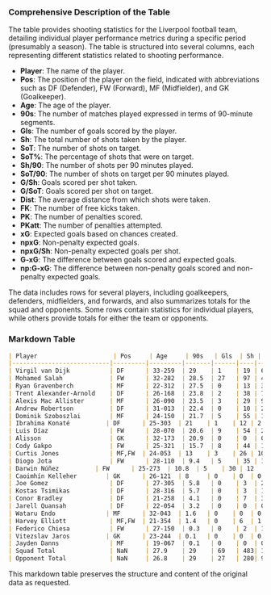 ### Comprehensive Description of the Table

The table provides shooting statistics for the Liverpool football team, detailing individual player performance metrics during a specific period (presumably a season). The table is structured into several columns, each representing different statistics related to shooting performance. 

- **Player**: The name of the player.
- **Pos**: The position of the player on the field, indicated with abbreviations such as DF (Defender), FW (Forward), MF (Midfielder), and GK (Goalkeeper).
- **Age**: The age of the player.
- **90s**: The number of matches played expressed in terms of 90-minute segments.
- **Gls**: The number of goals scored by the player.
- **Sh**: The total number of shots taken by the player.
- **SoT**: The number of shots on target.
- **SoT%**: The percentage of shots that were on target.
- **Sh/90**: The number of shots per 90 minutes played.
- **SoT/90**: The number of shots on target per 90 minutes played.
- **G/Sh**: Goals scored per shot taken.
- **G/SoT**: Goals scored per shot on target.
- **Dist**: The average distance from which shots were taken.
- **FK**: The number of free kicks taken.
- **PK**: The number of penalties scored.
- **PKatt**: The number of penalties attempted.
- **xG**: Expected goals based on chances created.
- **npxG**: Non-penalty expected goals.
- **npxG/Sh**: Non-penalty expected goals per shot.
- **G-xG**: The difference between goals scored and expected goals.
- **np:G-xG**: The difference between non-penalty goals scored and non-penalty expected goals.

The data includes rows for several players, including goalkeepers, defenders, midfielders, and forwards, and also summarizes totals for the squad and opponents. Some rows contain statistics for individual players, while others provide totals for either the team or opponents.

### Markdown Table

```markdown
| Player                     | Pos     | Age     | 90s   | Gls  | Sh | SoT | SoT% | Sh/90 | SoT/90 | G/Sh | G/SoT | Dist  | FK | PK | PKatt | xG  | npxG | npxG/Sh | G-xG | np:G-xG |
|---------------------------|---------|---------|-------|------|----|-----|------|-------|--------|------|-------|-------|----|----|-------|-----|------|---------|------|----------|
| Virgil van Dijk           | DF      | 33-259  | 29    | 1    | 19 | 6   | 31.6 | 0.66  | 0.21   | 0.05 | 0.17  | 13.6  | 1  | 0  | 0     | 1.6 | 1.6  | 0.08    | -0.6 | -0.6    |
| Mohamed Salah             | FW      | 32-282  | 28.5  | 27   | 97 | 44  | 45.4 | 3.4   | 1.54   | 0.19 | 0.41  | 15.2  | 1  | 9  | 9     | 22  | 15   | 0.16    | 5    | 3       |
| Ryan Gravenberch          | MF      | 22-312  | 27.5  | 0    | 13 | 3   | 23.1 | 0.47  | 0.11   | 0    | 0     | 23.5  | 0  | 0  | 0     | 0.9 | 0.9  | 0.07    | -0.9 | -0.9    |
| Trent Alexander-Arnold    | DF      | 26-168  | 23.8  | 2    | 38 | 7   | 18.4 | 1.59  | 0.29   | 0.05 | 0.29  | 23.6  | 2  | 0  | 0     | 1.6 | 1.6  | 0.04    | 0.4  | 0.4     |
| Alexis Mac Allister       | MF      | 26-090  | 23.5  | 3    | 29 | 9   | 31   | 1.24  | 0.38   | 0.1  | 0.33  | 17.5  | 0  | 0  | 0     | 2.3 | 2.3  | 0.08    | 0.7  | 0.7     |
| Andrew Robertson          | DF      | 31-013  | 22.4  | 0    | 10 | 2   | 20   | 0.45  | 0.09   | 0    | 0     | 15    | 0  | 0  | 0     | 0.8 | 0.8  | 0.08    | -0.8 | -0.8    |
| Dominik Szoboszlai        | MF      | 24-150  | 21.7  | 5    | 55 | 17  | 30.9 | 2.53  | 0.78   | 0.09 | 0.29  | 17.9  | 1  | 0  | 0     | 6.7 | 6.7  | 0.12    | -1.7 | -1.7    |
| Ibrahima Konaté          | DF      | 25-303  | 21    | 1    | 12 | 2   | 16.7 | 0.57  | 0.1    | 0.08 | 0.5   | 11.1  | 0  | 0  | 0     | 1.1 | 1.1  | 0.09    | -0.1 | -0.1    |
| Luis Díaz                 | FW      | 28-070  | 20.6  | 9    | 54 | 23  | 42.6 | 2.63  | 1.12   | 0.17 | 0.39  | 13.9  | 0  | 0  | 0     | 7.6 | 7.6  | 0.14    | 1.4  | 1.4     |
| Alisson                   | GK      | 32-173  | 20.9  | 0    | 0  | 0   | 0    | NaN   | 0      | 0    | NaN   | NaN   | 0  | 0  | 0     | 0   | 0    | NaN     | 0    | 0       |
| Cody Gakpo                | FW      | 25-321  | 15.7  | 8    | 44 | 17  | 38.6 | 2.81  | 1.08   | 0.18 | 0.47  | 15.4  | 0  | 0  | 0     | 6   | 6    | 0.14    | 2    | 2       |
| Curtis Jones              | MF,FW  | 24-053  | 13    | 3    | 26 | 10  | 38.5 | 2.01  | 0.77   | 0.12 | 0.3   | 15.1  | 0  | 0  | 0     | 4   | 4    | 0.15    | -1   | -1      |
| Diogo Jota                | FW      | 28-110  | 9.4   | 5    | 35 | 11  | 31.4 | 3.73  | 1.17   | 0.14 | 0.45  | 12.6  | 0  | 0  | 0     | 6.1 | 6.1  | 0.17    | -1.1 | -1.1    |
| Darwin Núñez          | FW      | 25-273  | 10.8  | 5    | 30 | 12  | 40   | 2.78  | 1.11   | 0.17 | 0.42  | 13.7  | 0  | 0  | 0     | 5   | 5    | 0.17    | 0    | 0       |
| Caoimhín Kelleher        | GK      | 26-121  | 8     | 0    | 0  | 0   | 0    | NaN   | 0      | 0    | NaN   | NaN   | 0  | 0  | 0     | 0   | 0    | NaN     | 0    | 0       |
| Joe Gomez                 | DF      | 27-305  | 5.8   | 0    | 3  | 2   | 66.7 | 0.52  | 0.35   | 0    | 0     | 11.9  | 0  | 0  | 0     | 0.3 | 0.3  | 0.11    | -0.3 | -0.3    |
| Kostas Tsimikas           | DF      | 28-316  | 5.7   | 0    | 3  | 1   | 33.3 | 0.52  | 0.17   | 0    | 0     | 18.3  | 0  | 0  | 0     | 0.1 | 0.1  | 0.04    | -0.1 | -0.1    |
| Conor Bradley             | DF      | 21-258  | 4.1   | 0    | 7  | 3   | 42.9 | 1.69  | 0.73   | 0    | 0     | 14.3  | 0  | 0  | 0     | 0.5 | 0.5  | 0.07    | -0.5 | -0.5    |
| Jarell Quansah            | DF      | 22-054  | 3.2   | 0    | 0  | 0   | 0    | NaN   | 0      | 0    | NaN   | NaN   | 0  | 0  | 0     | 0   | 0    | NaN     | 0    | 0       |
| Wataru Endo              | MF      | 32-043  | 1.6   | 0    | 0  | 0   | 0    | NaN   | 0      | 0    | NaN   | NaN   | 0  | 0  | 0     | 0   | 0    | NaN     | 0    | 0       |
| Harvey Elliott            | MF,FW  | 21-354  | 1.4   | 0    | 6  | 1   | 16.7 | 4.22  | 0.7    | 0    | 0     | 16.5  | 0  | 0  | 0     | 0.2 | 0.2  | 0.03    | -0.2 | -0.2    |
| Federico Chiesa           | FW      | 27-150  | 0.3   | 0    | 2  | 1   | 50   | 6.43  | 3.21   | 0    | 0     | 21.8  | 0  | 0  | 0     | 0.2 | 0.2  | 0.08    | -0.2 | -0.2    |
| Vitezslav Jaros          | GK      | 23-244  | 0.1   | 0    | 0  | 0   | 0    | NaN   | 0      | 0    | NaN   | NaN   | 0  | 0  | 0     | 0   | 0    | NaN     | 0    | 0       |
| Jayden Danns              | MF      | 19-067  | 0.1   | 0    | 0  | 0   | 0    | NaN   | 0      | 0    | NaN   | NaN   | 0  | 0  | 0     | 0   | 0    | NaN     | 0    | 0       |
| Squad Total               | NaN     | 27.9    | 29    | 69   | 483| 171 | 35.4 | 16.66 | 5.9    | 0.12 | 0.35  | 16    | 5  | 9  | 9     | 65  | 58   | 0.12    | 4    | 2       |
| Opponent Total            | NaN     | 26.8    | 29    | 27   | 280| 95  | 33.9 | 9.66  | 3.28   | 0.1  | 0.28  | 18    | 11 | 0  | 1     | 25.1| 24.2 | 0.09    | 1.9  | 2.8     |
``` 

This markdown table preserves the structure and content of the original data as requested.